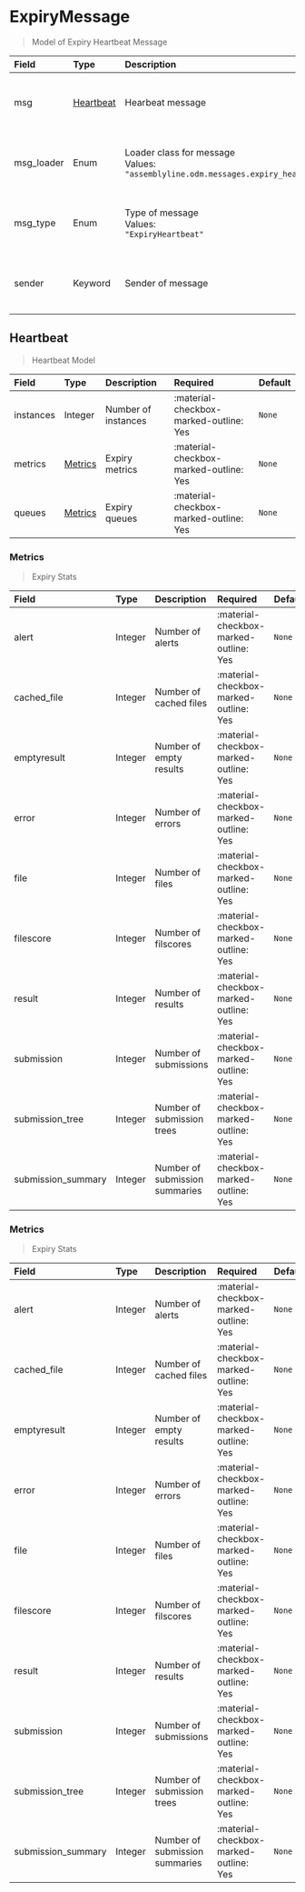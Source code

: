 [comment]: # (AUTOGENERATED MARKDOWN CONTENT. UPDATES TO ODM DOCUMENTATION SHOULD BE DONE THROUGH ASSEMBLYLINE-BASE REPO!)
# ExpiryMessage
> Model of Expiry Heartbeat Message

| Field | Type | Description | Required | Default |
| :--- | :--- | :--- | :--- | :--- |
| msg | [Heartbeat](assemblyline4_docs/odm/messages/expiry_heartbeat/#heartbeat) | Hearbeat message | :material-checkbox-marked-outline: Yes | `None` |
| msg_loader | Enum | Loader class for message<br>Values:<br>`"assemblyline.odm.messages.expiry_heartbeat.ExpiryMessage"` | :material-checkbox-marked-outline: Yes | `assemblyline.odm.messages.expiry_heartbeat.ExpiryMessage` |
| msg_type | Enum | Type of message<br>Values:<br>`"ExpiryHeartbeat"` | :material-checkbox-marked-outline: Yes | `ExpiryHeartbeat` |
| sender | Keyword | Sender of message | :material-checkbox-marked-outline: Yes | `None` |


[comment]: # (AUTOGENERATED MARKDOWN CONTENT. UPDATES TO ODM DOCUMENTATION SHOULD BE DONE THROUGH ASSEMBLYLINE-BASE REPO!)
## Heartbeat
> Heartbeat Model

| Field | Type | Description | Required | Default |
| :--- | :--- | :--- | :--- | :--- |
| instances | Integer | Number of instances | :material-checkbox-marked-outline: Yes | `None` |
| metrics | [Metrics](assemblyline4_docs/odm/messages/expiry_heartbeat/#metrics) | Expiry metrics | :material-checkbox-marked-outline: Yes | `None` |
| queues | [Metrics](assemblyline4_docs/odm/messages/expiry_heartbeat/#metrics) | Expiry queues | :material-checkbox-marked-outline: Yes | `None` |


[comment]: # (AUTOGENERATED MARKDOWN CONTENT. UPDATES TO ODM DOCUMENTATION SHOULD BE DONE THROUGH ASSEMBLYLINE-BASE REPO!)
### Metrics
> Expiry Stats

| Field | Type | Description | Required | Default |
| :--- | :--- | :--- | :--- | :--- |
| alert | Integer | Number of alerts | :material-checkbox-marked-outline: Yes | `None` |
| cached_file | Integer | Number of cached files | :material-checkbox-marked-outline: Yes | `None` |
| emptyresult | Integer | Number of empty results | :material-checkbox-marked-outline: Yes | `None` |
| error | Integer | Number of errors | :material-checkbox-marked-outline: Yes | `None` |
| file | Integer | Number of files | :material-checkbox-marked-outline: Yes | `None` |
| filescore | Integer | Number of filscores | :material-checkbox-marked-outline: Yes | `None` |
| result | Integer | Number of results | :material-checkbox-marked-outline: Yes | `None` |
| submission | Integer | Number of submissions | :material-checkbox-marked-outline: Yes | `None` |
| submission_tree | Integer | Number of submission trees | :material-checkbox-marked-outline: Yes | `None` |
| submission_summary | Integer | Number of submission summaries | :material-checkbox-marked-outline: Yes | `None` |


[comment]: # (AUTOGENERATED MARKDOWN CONTENT. UPDATES TO ODM DOCUMENTATION SHOULD BE DONE THROUGH ASSEMBLYLINE-BASE REPO!)
### Metrics
> Expiry Stats

| Field | Type | Description | Required | Default |
| :--- | :--- | :--- | :--- | :--- |
| alert | Integer | Number of alerts | :material-checkbox-marked-outline: Yes | `None` |
| cached_file | Integer | Number of cached files | :material-checkbox-marked-outline: Yes | `None` |
| emptyresult | Integer | Number of empty results | :material-checkbox-marked-outline: Yes | `None` |
| error | Integer | Number of errors | :material-checkbox-marked-outline: Yes | `None` |
| file | Integer | Number of files | :material-checkbox-marked-outline: Yes | `None` |
| filescore | Integer | Number of filscores | :material-checkbox-marked-outline: Yes | `None` |
| result | Integer | Number of results | :material-checkbox-marked-outline: Yes | `None` |
| submission | Integer | Number of submissions | :material-checkbox-marked-outline: Yes | `None` |
| submission_tree | Integer | Number of submission trees | :material-checkbox-marked-outline: Yes | `None` |
| submission_summary | Integer | Number of submission summaries | :material-checkbox-marked-outline: Yes | `None` |


